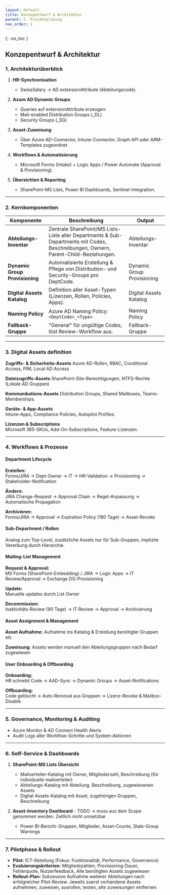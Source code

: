 ```yaml
---
layout: default
title: Konzepentwurf & Architektur 
parent: 2. Projektplanung
nav_order: 1
---
```


{: .no_toc }

## Konzepentwurf & Architektur

### 1. Architekturüberblick

1. **HR-Synchronisation**  
    - SwissSalary → AD extensionAttribute (Abteilungscode).  

2. **Azure AD Dynamic Groups**  
    - Queries auf extensionAttribute erzeugen:  
    - Mail-enabled Distribution Groups (<DeptCode>_DL)  
    - Security Groups (<DeptCode>_SG)  

3. **Asset-Zuweisung**  
    - Über Azure AD-Connector, Intune-Connector, Graph API oder ARM-Templates zugeordnet.  

4. **Workflows & Automatisierung**  
    - Microsoft Forms (Intake) + Logic Apps / Power Automate (Approval & Provisioning).  

5. **Übersichten & Reporting**  
    - SharePoint-MS Lists, Power BI Dashboards, Sentinel-Integration.

----

### 2. Kernkomponenten

| Komponente | Beschreibung | Output |
|--|--|--|
| **Abteilungs-Inventar** | Zentrale SharePoint/MS Lists-Liste aller Departments & Sub-Departments mit Codes, Beschreibungen, Ownern, Parent-Child-Beziehungen. | Abteilungs-Inventar |
| **Dynamic Group Provisioning** | Automatisierte Erstellung & Pflege von Distribution- und Security-Groups pro DeptCode. | Dynamic Group Provisioning |
| **Digital Assets Katalog** | Definition aller Asset-Typen (Lizenzen, Rollen, Policies, Apps). | Digital Assets Katalog |
| **Naming Policy** | Azure AD Naming Policy: `<DeptCode>_<Type>` | Naming Policy |
| **Fallback-Gruppe** | "General" für ungültige Codes, löst Review-Workflow aus. | Fallback-Gruppe |

----

### 3. Digital Assets definition

**Zugriffs- & Sicherheits-Assets**
Azure AD-Rollen, RBAC, Conditional Access, PIM, Local AD Access  

**Dateizugriffs-Assets**
SharePoint-Site-Berechtigungen, NTFS-Rechte (Lokale AD Gruppen)

**Kommunikations-Assets**
Distribution Groups, Shared Mailboxes, Teams-Memberships.  

**Geräte- & App-Assets**  
Intune-Apps, Compliance Policies, Autopilot Profiles.  

**Lizenzen & Subscriptions**  
Microsoft 365-SKUs, Add-On-Subscriptions, Feature-Lizenzen.  

----

### 4. Workflows & Prozesse

#### Department Lifecycle

**Erstellen:**  
Forms/JIRA → Dept-Owner → IT → HR-Validation → Provisioning → Stakeholder-Notification  

**Ändern:**  
JIRA Change-Request → Approval Chain → Regel-Anpassung → Automatische Propagation  

**Archivieren:**  
Forms/JIRA → Approval → Expiration Policy (180 Tage) → Asset-Revoke

#### Sub-Department / Rollen

Analog zum Top-Level, zusätzliche Assets nur für Sub-Gruppen, implizite Vererbung durch Hierarchie.

#### Mailing-List Management

**Request & Approval:**  
MS Forms (SharePoint-Embedding) / JIRA → Logic Apps → IT Review/Approval → Exchange DG-Provisioning  

**Update:**  
Manuelle updates durch List Owner  

**Decommission:**  
Inaktivitäts-Review (90 Tage) → IT Review → Approval → Archivierung

#### Asset Assignment & Management

**Asset Aufnahme:**
Aufnahme ins Katalog & Erstellung benötigter Gruppen etc

**Zuweisung:**
Assets werden manuell den Abteilungsgruppen nach Bedarf zugewiesen

#### User Onboarding & Offboarding

**Onboarding:**  
HR schreibt Code → AAD-Sync → Dynamic Groups → Asset-Notifications  

**Offboarding:**  
Code gelöscht → Auto-Removal aus Gruppen → Lizenz-Revoke & Mailbox-Disable

----

### 5. Governance, Monitoring & Auditing

- Azure Monitor & AD Connect Health Alerts  
- Audit Logs aller Workflow-Schritte und System-Aktionen

----

### 6. Self-Service & Dashboards

1. **SharePoint-MS Lists Übersicht**  
    - Mailverteiler-Katalog mit Owner, Mitgliederzahl, Beschreibung  (für individuelle mailverteiler)
    - Abteilungs-Katalog mit  Abteilung, Beschreibung, zugewiesenen Assets
    - Digital Assets-Katalog mit Asset, zugehörigen Gruppen, Beschreibung

2. **Asset-Inventory Dashboard** - TODO -> muss aus dem Scope genommen werden. Zeitlich nicht umsetzbar  
    - Power BI-Bericht: Gruppen, Mitglieder, Asset-Counts, Stale-Group Warnings  

----

### 7. Pilotphase & Rollout

- **Pilot:** ICT-Abteilung (Fokus: Funktionalität, Performance, Governance)  
- **Evaluierungskriterien:** Mitgliedszahlen, Provisioning-Dauer, Fehlerquote, Nutzerfeedback, Alle benötigten Assets zugewiesen  
- **Rollout-Plan:** Sukzessive Aufnahme weiterer Abteilungen nach erfolgreicher Pilot-Review. Jeweils zuerst vorhandene Assets aufnehmen, zuweisen, ausrollen, testen, alte zuweisungen entfernen.

